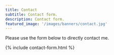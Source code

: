 ```yaml
---
title: Contact
subtitle: Contact form.
description: Contact form.
featured_image: '/images/banners/contact.jpg'
---
```


Please use the form below to directly contact me.

{% include contact-form.html %}
